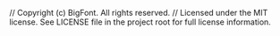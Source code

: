 // Copyright (c) BigFont. All rights reserved.
// Licensed under the MIT license. See LICENSE file in the project root for full license information.
